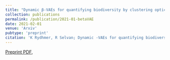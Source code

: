 ```yaml
---
title: "Dynamic β-VAEs for quantifying biodiversity by clustering optically recorded insect signals"
collection: publications
permalink: /publication/2021-01-betaVAE
date: 2021-02-01
venue: 'Arxiv'
pubtype: 'preprint'
citation: 'K Rydhmer, R Selvan; Dynamic -VAEs for quantifying biodiversity by clustering optically recorded insect signals; Arxiv, 2021'
---
```

[Preprint PDF](https://arxiv.org/abs/2102.05526),
